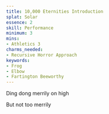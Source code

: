 ```yaml
---
title: 10,000 Eternities Introduction
splat: Solar
essence: 2
skill: Performance
minimum: 3
mins:
- Athletics 3
charms_needed:
- Recursive Horror Approach
keywords:
- Frog
- Elbow
- Fartington Beeworthy
---
```

Ding dong merrily on high

But not too merrily
